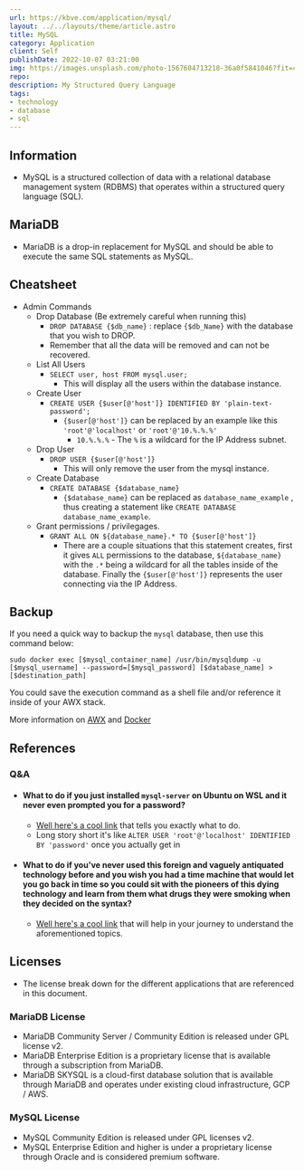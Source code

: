 ```yaml
---
url: https://kbve.com/application/mysql/
layout: ../../layouts/theme/article.astro
title: MySQL
category: Application
client: Self
publishDate: 2022-10-07 03:21:00
img: https://images.unsplash.com/photo-1567604713218-36a0f5841046?fit=crop&w=1400&h=700&q=75
repo:
description: My Structured Query Language
tags:
- technology
- database
- sql
---
```


## Information

- MySQL is a structured collection of data with a relational database management system (RDBMS) that operates within a structured query language (SQL).

## MariaDB

- MariaDB is a drop-in replacement for MySQL and should be able to execute the same SQL statements as MySQL.

## Cheatsheet

- Admin Commands
  - Drop Database (Be extremely careful when running this)
    - `DROP DATABASE {$db_name}` : replace `{$db_Name}` with the database that you wish to DROP.
    - Remember that all the data will be removed and can not be recovered.
  - List All Users
    - `SELECT user, host FROM mysql.user;`
      - This will display all the users within the database instance.
  - Create User
    - `CREATE USER {$user[@'host']} IDENTIFIED BY 'plain-text-password';`
      - `{$user[@'host']}` can be replaced by an example like this `'root'@'localhost'` or `'root'@'10.%.%.%'`
        - `10.%.%.%` - The `%` is a wildcard for the IP Address subnet.
  - Drop User
    - `DROP USER {$user[@'host']}`
      - This will only remove the user from the mysql instance.
  - Create Database
    - `CREATE DATABASE {$database_name}`
      - `{$database_name}` can be replaced as `database_name_example` , thus creating a statement like `CREATE DATABASE database_name_example`.
  - Grant permissions / privilegages.
    - `GRANT ALL ON ${database_name}.* TO {$user[@'host']}`
      - There are a couple situations that this statement creates, first it gives `ALL` permissions to the database, `${database_name}` with the `.*` being a wildcard for all the tables inside of the database. Finally the `{$user[@'host']}` represents the user connecting via the IP Address.

## Backup

If you need a quick way to backup the `mysql` database, then use this command below:

```shell
sudo docker exec [$mysql_container_name] /usr/bin/mysqldump -u [$mysql_username] --password=[$mysql_password] [$database_name] > [$destination_path]
```

You could save the execution command as a shell file and/or reference it inside of your AWX stack.

More information on [AWX](https://kbve.com/application/ansible/#awx) and [Docker](https://kbve.com/application/docker)

## References

### Q&A

- #### What to do if you just installed `mysql-server` on Ubuntu on WSL and it never even prompted you for a password?

  - [Well here's a cool link](https://stackoverflow.com/questions/42421585/default-password-of-mysql-in-ubuntu-server-16-04) that tells you exactly what to do.
  - Long story short it's like `ALTER USER 'root'@'localhost' IDENTIFIED BY 'password'` once you actually get in

- #### What to do if you've never used this foreign and vaguely antiquated technology before and you wish you had a time machine that would let you go back in time so you could sit with the pioneers of this dying technology and learn from them what drugs they were smoking when they decided on the syntax?
  
  - [Well here's a cool link](https://devhints.io/mysql) that will help in your journey to understand the aforementioned topics.

## Licenses

- The license break down for the different applications that are referenced in this document.

### MariaDB License

- MariaDB Community Server / Community Edition is released under GPL license v2.
- MariaDB Enterprise Edition is a proprietary license that is available through a subscription from MariaDB.
- MariaDB SKYSQL is a cloud-first database solution that is available through MariaDB and operates under existing cloud infrastructure, GCP / AWS.

### MySQL License

- MySQL Community Edition is released under GPL licenses v2.
- MySQL Enterprise Edition and higher is under a proprietary license through Oracle and is considered premium software.
